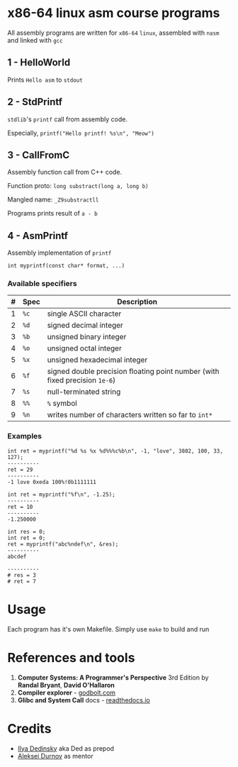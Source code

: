 # x86-64 linux asm course programs

All assembly programs are written for `x86-64` `linux`, assembled with `nasm` and linked with `gcc`

## 1 - HelloWorld

Prints `Hello asm` to `stdout`

## 2 - StdPrintf

`stdlib`'s `printf` call from assembly code.

Especially, `printf("Hello printf! %s\n", "Meow")`

## 3 - CallFromC

Assembly function call from C++ code.

Function proto: `long substract(long a, long b)`

Mangled name: `_Z9substractll`

Programs prints result of `a - b`

## 4 - AsmPrintf

Assembly implementation of `printf`

```
int myprintf(const char* format, ...)
```

### Available specifiers

| # | Spec | Description |
|---|------|-------------|
| 1 | `%c` | single ASCII character
| 2 | `%d` | signed decimal integer
| 3 | `%b` | unsigned binary integer
| 4 | `%o` | unsigned octal integer
| 5 | `%x` | unsigned hexadecimal integer
| 6 | `%f` | signed double precision floating point number (with fixed precision `1e-6`)
| 7 | `%s` | null-terminated string
| 8 | `%%` | `%` symbol
| 9 | `%n` | writes number of characters written so far to `int*`

### Examples

```
int ret = myprintf("%d %s %x %d%%%c%b\n", -1, "love", 3802, 100, 33, 127);
----------
ret = 29
----------
-1 love 0xeda 100%!0b1111111

```
```
int ret = myprintf("%f\n", -1.25);
----------
ret = 10
----------
-1.250000

```
```
int res = 0;
int ret = 0;
ret = myprintf("abc%ndef\n", &res);
----------
abcdef

----------
# res = 3
# ret = 7
```

# Usage

Each program has it's own Makefile. Simply use `make` to build and run

# References and tools

1. **Computer Systems: A Programmer's Perspective** 3rd Edition by **Randal Bryant**, **David O'Hallaron**
2. **Compiler explorer** - [godbolt.com](https://godbolt.com)
3. **Glibc and System Call** docs - [readthedocs.io](https://sys.readthedocs.io/en/latest/index.html)

# Credits
- [Ilya Dedinsky](https://github.com/ded32) aka Ded as prepod
- [Aleksei Durnov](https://github.com/Panterrich) as mentor
